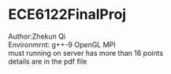 # ECE6122FinalProj   
Author:Zhekun Qi   
Environmrnt: g++-9 OpenGL MPI    
must running on server has more than 16 points    
details are in the pdf file   

